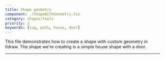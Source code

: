 ```yaml
---
title: Shape geometry
component: ./ShapeWithGeometry.tsx
category: shapes/tools
priority: 3
keywords: [svg, path, house, door]
---
```


This file demonstrates how to create a shape with custom geometry in tldraw. The
shape we're creating is a simple house shape with a door.

---
